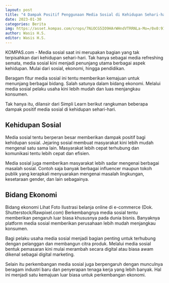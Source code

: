 ```yaml
---
layout: post
title: "4 Dampak Positif Penggunaan Media Sosial di Kehidupan Sehari-hari"
date: 2023-01-30
categories: Berita
img: https://asset.kompas.com/crops/7NiOCG5IO9HArWHndVTRRNLa-Mo=/0x0:917x611/750x500/data/photo/2022/11/18/6377237c17e09.jpg
author: Wasis H.S.
editor: Wasis H.S.
---
```


KOMPAS.com - Media sosial saat ini merupakan bagian yang tak terpisahkan dari kehidupan sehari-hari. Tak hanya sebagai media refreshing semata, media sosial kini menjadi penunjang utama berbagai aspek kehidupan. Mulai dari sosial, ekonomi, hingga pendidikan. 

Beragam fitur media sosial ini tentu memberikan kemajuan untuk menunjang berbagai bidang. Salah satunya dalam bidang ekonomi. Melalui media sosial pelaku usaha kini lebih mudah dan luas menjangkau konsumen.

Tak hanya itu, dilansir dari Simpli Learn berikut rangkuman beberapa dampak positif media sosial di kehidupan sehari-hari. 

## Kehidupan Sosial
Media sosial tentu berperan besar memberikan dampak positif bagi kehidupan sosial. Jejaring sosial membuat masyarakat kini lebih mudah mengenal satu sama lain. Masyarakat lebih cepat terhubung dan komunikasi tentu lebih cepat dan efisien. 

Media sosial juga memberikan masyarakat lebih sadar mengenai berbagai masalah sosial. Contoh saja banyak berbagai influencer maupun tokoh publik yang kerapkali menyuarakan mengenai masalah lingkungan, kesetaraan gender, dan lain sebagainya. 

## Bidang Ekonomi
Bidang ekonomi Lihat Foto Ilustrasi belanja online di e-commerce (Dok. Shutterstock/Rawpixel.com) Berkembangnya media sosial tentu memberikan pengaruh luar biasa khususnya pada dunia bisnis. Banyaknya platform media sosial memberikan perusahaan lebih mudah menjangkau konsumen.

Bagi pelaku usaha media sosial menjadi bagian penting untuk terhubung dengan pelanggan dan membangun citra produk. Melalui media sosial bentuk pemasaran kini mulai merambah secara digital atau biasa awam dikenal sebagai digital marketing.

Selain itu perkembangan media sosial juga berpengaruh dengan munculnya beragam industri baru dan penyerapan tenaga kerja yang lebih banyak. Hal ini menjadi satu kemajuan luar biasa untuk perkembangan ekonomi. 
